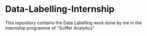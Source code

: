 # Data-Labelling-Internship
This repository contains the Data Labelling work done by me in the internship programme of "Sciffer Analytics"
